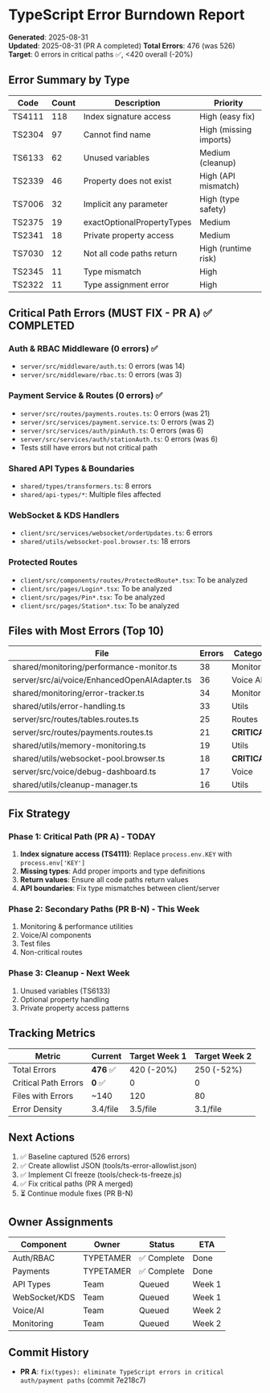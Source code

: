 # TypeScript Error Burndown Report

**Generated**: 2025-08-31  
**Updated**: 2025-08-31 (PR A completed)
**Total Errors**: 476 (was 526)  
**Target**: 0 errors in critical paths ✅, <420 overall (-20%)

## Error Summary by Type

| Code | Count | Description | Priority |
|------|-------|-------------|----------|
| TS4111 | 118 | Index signature access | High (easy fix) |
| TS2304 | 97 | Cannot find name | High (missing imports) |
| TS6133 | 62 | Unused variables | Medium (cleanup) |
| TS2339 | 46 | Property does not exist | High (API mismatch) |
| TS7006 | 32 | Implicit any parameter | High (type safety) |
| TS2375 | 19 | exactOptionalPropertyTypes | Medium |
| TS2341 | 18 | Private property access | Medium |
| TS7030 | 12 | Not all code paths return | High (runtime risk) |
| TS2345 | 11 | Type mismatch | High |
| TS2322 | 11 | Type assignment error | High |

## Critical Path Errors (MUST FIX - PR A) ✅ COMPLETED

### Auth & RBAC Middleware (0 errors) ✅
- `server/src/middleware/auth.ts`: 0 errors (was 14)
- `server/src/middleware/rbac.ts`: 0 errors (was 3)

### Payment Service & Routes (0 errors) ✅
- `server/src/routes/payments.routes.ts`: 0 errors (was 21)
- `server/src/services/payment.service.ts`: 0 errors (was 2)
- `server/src/services/auth/pinAuth.ts`: 0 errors (was 6)
- `server/src/services/auth/stationAuth.ts`: 0 errors (was 6)
- Tests still have errors but not critical path

### Shared API Types & Boundaries
- `shared/types/transformers.ts`: 8 errors
- `shared/api-types/*`: Multiple files affected

### WebSocket & KDS Handlers
- `client/src/services/websocket/orderUpdates.ts`: 6 errors
- `shared/utils/websocket-pool.browser.ts`: 18 errors

### Protected Routes
- `client/src/components/routes/ProtectedRoute*.tsx`: To be analyzed
- `client/src/pages/Login*.tsx`: To be analyzed
- `client/src/pages/Pin*.tsx`: To be analyzed
- `client/src/pages/Station*.tsx`: To be analyzed

## Files with Most Errors (Top 10)

| File | Errors | Category |
|------|--------|----------|
| shared/monitoring/performance-monitor.ts | 38 | Monitoring |
| server/src/ai/voice/EnhancedOpenAIAdapter.ts | 36 | Voice AI |
| shared/monitoring/error-tracker.ts | 34 | Monitoring |
| shared/utils/error-handling.ts | 33 | Utils |
| server/src/routes/tables.routes.ts | 25 | Routes |
| server/src/routes/payments.routes.ts | 21 | **CRITICAL** |
| shared/utils/memory-monitoring.ts | 19 | Utils |
| shared/utils/websocket-pool.browser.ts | 18 | **CRITICAL** |
| server/src/voice/debug-dashboard.ts | 17 | Voice |
| shared/utils/cleanup-manager.ts | 16 | Utils |

## Fix Strategy

### Phase 1: Critical Path (PR A) - TODAY
1. **Index signature access (TS4111)**: Replace `process.env.KEY` with `process.env['KEY']`
2. **Missing types**: Add proper imports and type definitions
3. **Return values**: Ensure all code paths return values
4. **API boundaries**: Fix type mismatches between client/server

### Phase 2: Secondary Paths (PR B-N) - This Week
1. Monitoring & performance utilities
2. Voice/AI components
3. Test files
4. Non-critical routes

### Phase 3: Cleanup - Next Week
1. Unused variables (TS6133)
2. Optional property handling
3. Private property access patterns

## Tracking Metrics

| Metric | Current | Target Week 1 | Target Week 2 |
|--------|---------|---------------|---------------|
| Total Errors | **476** ✅ | 420 (-20%) | 250 (-52%) |
| Critical Path Errors | **0** ✅ | 0 | 0 |
| Files with Errors | ~140 | 120 | 80 |
| Error Density | 3.4/file | 3.5/file | 3.1/file |

## Next Actions

1. ✅ Baseline captured (526 errors)
2. ✅ Create allowlist JSON (tools/ts-error-allowlist.json)
3. ✅ Implement CI freeze (tools/check-ts-freeze.js)
4. ✅ Fix critical paths (PR A merged)
5. ⏳ Continue module fixes (PR B-N)

## Owner Assignments

| Component | Owner | Status | ETA |
|-----------|-------|--------|-----|
| Auth/RBAC | TYPETAMER | ✅ Complete | Done |
| Payments | TYPETAMER | ✅ Complete | Done |
| API Types | Team | Queued | Week 1 |
| WebSocket/KDS | Team | Queued | Week 1 |
| Voice/AI | Team | Queued | Week 2 |
| Monitoring | Team | Queued | Week 2 |

## Commit History

- **PR A**: `fix(types): eliminate TypeScript errors in critical auth/payment paths` (commit 7e218c7)